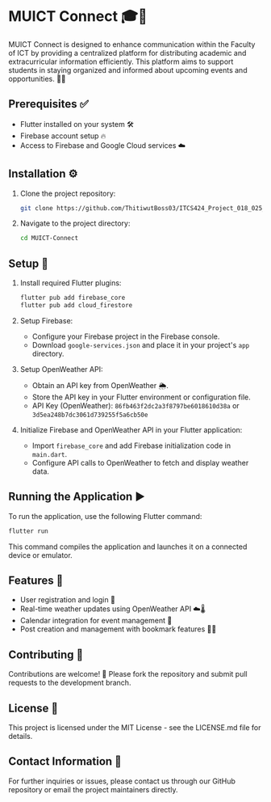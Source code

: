 # MUICT Connect 🎓📱

MUICT Connect is designed to enhance communication within the Faculty of ICT by providing a centralized platform for distributing academic and extracurricular information efficiently. This platform aims to support students in staying organized and informed about upcoming events and opportunities. 🚀🎉

## Prerequisites ✅

- Flutter installed on your system 🛠️
- Firebase account setup 🔥
- Access to Firebase and Google Cloud services ☁️

## Installation ⚙️

1. Clone the project repository:
   ```bash
   git clone https://github.com/ThitiwutBoss03/ITCS424_Project_018_025_079_215.git
   ```
2. Navigate to the project directory:
   ```bash
   cd MUICT-Connect
   ```

## Setup 🔧

1. Install required Flutter plugins:
   ```bash
   flutter pub add firebase_core
   flutter pub add cloud_firestore
   ```

2. Setup Firebase:
   - Configure your Firebase project in the Firebase console.
   - Download `google-services.json` and place it in your project's `app` directory.

3. Setup OpenWeather API:
   - Obtain an API key from OpenWeather 🌦️.
   - Store the API key in your Flutter environment or configuration file.
   - API Key (OpenWeather): ```86fb463f2dc2a3f8797be6018610d38a``` or ```3d5ea248b7dc3061d739255f5a6cb50e```

4. Initialize Firebase and OpenWeather API in your Flutter application:
   - Import `firebase_core` and add Firebase initialization code in `main.dart`.
   - Configure API calls to OpenWeather to fetch and display weather data.

## Running the Application ▶️

To run the application, use the following Flutter command:
```bash
flutter run
```

This command compiles the application and launches it on a connected device or emulator.

## Features 🌟

- User registration and login 🔐
- Real-time weather updates using OpenWeather API ☁️🌡️
- Calendar integration for event management 📅
- Post creation and management with bookmark features 📌📝

## Contributing 🙌

Contributions are welcome! 🎉 Please fork the repository and submit pull requests to the development branch.

## License 📜

This project is licensed under the MIT License - see the LICENSE.md file for details.

## Contact Information 📧

For further inquiries or issues, please contact us through our GitHub repository or email the project maintainers directly.
